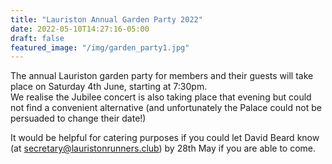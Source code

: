 ```yaml
---
title: "Lauriston Annual Garden Party 2022"
date: 2022-05-10T14:27:16-05:00
draft: false
featured_image: "/img/garden_party1.jpg"
---
```


The annual Lauriston garden party for members and their guests will take place on Saturday 4th June, starting at 7:30pm.  
We realise the Jubilee concert is also taking place that evening but could not find a convenient alternative (and unfortunately the Palace could not be persuaded to change their date!)

 
It would be helpful for catering purposes if you could let David Beard know (at secretary@lauristonrunners.club) by 28th May if you are able to come.
